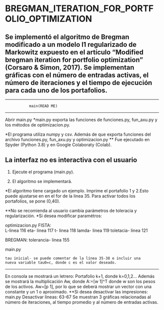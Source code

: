 # BREGMAN_ITERATION_FOR_PORTFOLIO_OPTIMIZATION
Se implementó el algoritmo de Bregman modificado a un modelo l1 regularizado de Markowitz expuesto en el artículo “Modified bregman iteration for portfolio optimization” (Corsaro &amp; Simon, 2017). Se implementan gráficas con el número de entradas activas, el número de iteraciones y el tiempo de ejecución para cada uno de los portafolios.
------------------------------------------------------------------------------------------------------------------------------------------------------



---------------------------------------------------------------------------
			   main(READ ME)
---------------------------------------------------------------------------
Abrir main.py
*main.py exporta las funciones de funciones.py, fun_axu.py y los métodos de optimizacion.py.

*El programa utiliza numpy y csv. Además de que exporta funciones del archivo
funciones.py, fun_axu.py y optimizacion.py
** Fue ejecutado en Spyder (Python 3.8) y en Google Colaboraty (Colab).

La interfaz no es interactiva con el usuario
---------------------------------------------------------------------------
1) Ejecute el programa (main.py). 

2) El algoritmo se implementará. 

*El algoritmo tiene cargado un ejemplo. Imprime el portafolio 1 y 2.Esto puede ajustarse en
 en el for de la linea 35. Para activar todos los portafolios, se pone (0,40).

**No se recomienda al usuario cambia parámetros de toleracia y regularización.
*Si desea modificar paramétros: 

  optimizacion.py
 FISTA:  
	L-linea 116
	eta- linea 117
	t- linea 118
	lamda- linea 119
	toletacia- linea 121

BREGMAN:
	tolerancia- linea 155

   main.py 

	tau inicial- se puede comentar de la línea 35-38 e incluir una 
	nueva variable tau0=c, donde c es el valor deseado. 

---------------------------------------------------------------------------
En consola se mostrará un letrero: Portafolio k+1, donde k=0,1,2...
Además se mostrará la multiplicación Aw, donde A:=[w 1]^T donde w son los pesos de los 
activos. Aw=[p 1], por lo que se deberá mostrar un vector con una constante y un 1 o aproximado.
**Si desea desactivar las impresiones: 
	main.py 
		Desactivar lineas: 63-67
Se muestran 3 gráficas relacionadas al número de iteraciones, 
al tiempo promedio y al número de entradas activas. 

